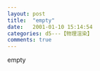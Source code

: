 ```yaml
---
layout: post
title:  "empty"
date:   2001-01-10 15:14:54
categories: d5---【物理渲染】
comments: true
---
```

empty
